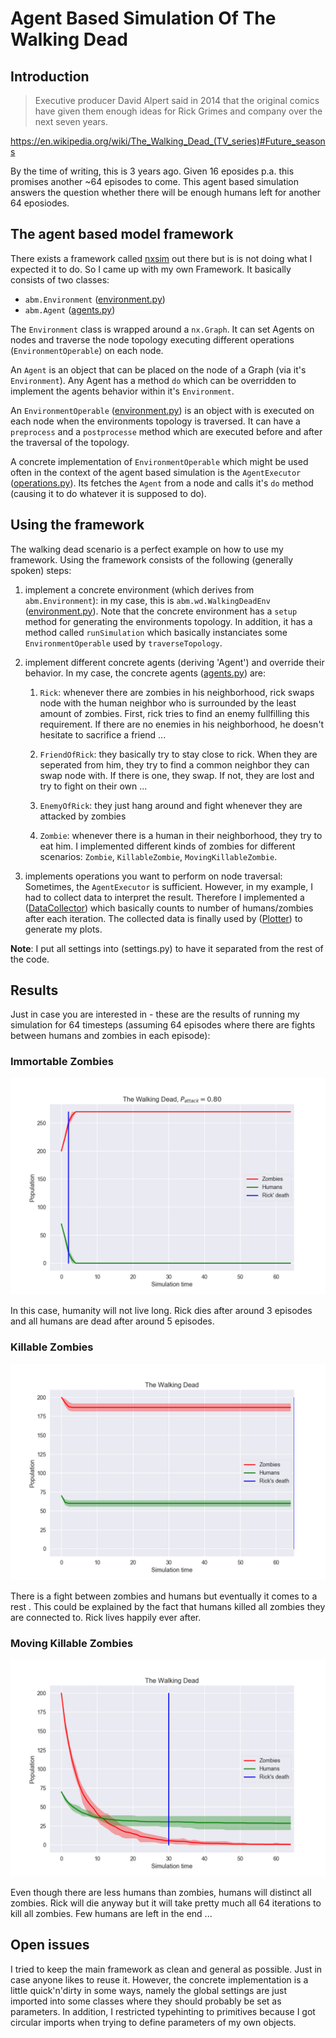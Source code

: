 # Agent Based Simulation Of The Walking Dead

## Introduction

> Executive producer David Alpert said in 2014 that the original comics have 
given them enough ideas for Rick Grimes and company over the next seven years.
 
<a href="https://en.wikipedia.org/wiki/The_Walking_Dead_(TV_series)#Future_seasons" target="_blank">https://en.wikipedia.org/wiki/The_Walking_Dead_(TV_series)#Future_seasons</a>

By the time of writing, this is 3 years ago. Given 16 eposides p.a. this 
promises another ~64 episodes to come. This agent based simulation answers 
the question whether there will be enough humans left for another 64 eposiodes. 

## The agent based model framework
There exists a framework called [nxsim](https://github.com/kentwait/nxsim) 
out there but is is not doing what I expected it to do. So I came up with my 
own Framework. It basically consists of two classes:

* `abm.Environment` ([environment.py](abm/environment.py))
* `abm.Agent` ([agents.py](abm/agents.py))

The `Environment` class is wrapped around a `nx.Graph`. It can set Agents on 
nodes and traverse the node topology executing different operations (`EnvironmentOperable`) on each 
node.

An `Agent` is an object that can be placed on the node of a Graph (via it's 
`Environment`). Any Agent has a method `do` which can be overridden to 
implement the agents behavior within it's `Environment`.

An `EnvironmentOperable` ([environment.py](abm/environment.py)) is an object with is executed on each node when the 
environments topology is traversed. It can have a `preprocess` and a 
`postprocesse` method which are executed before and after the traversal of 
the topology.

A concrete implementation of `EnvironmentOperable` which might be used often 
in the context of the agent based simulation is the `AgentExecutor` 
([operations.py](abm/operations.py)). Its fetches the `Agent` from a 
node and calls it's `do` method (causing it to do whatever it is supposed to 
do).
 
## Using the framework
The walking dead scenario is a perfect example on how to use my framework. 
Using the framework consists of the following (generally spoken) steps:

1. implement a concrete environment (which derives from `abm.Environment`): 
in my case, this is `abm.wd.WalkingDeadEnv` ([environment.py](abm/wd/environment.py)). Note that the concrete environment has a 
`setup` method for generating the environments topology. In addition, it has 
a method called `runSimulation` which basically instanciates some 
`EnvironmentOperable` used by `traverseTopology`.
 
1. implement different concrete agents (deriving 'Agent') and override their 
behavior. In my case, the concrete agents ([agents.py](abm/wd/agents.py)) are: 

   1. `Rick`: whenever there are zombies in his neighborhood, rick swaps node 
   with the human neighbor who is surrounded by the least amount of zombies. 
   First, rick tries to find an enemy fullfilling this requirement. If there 
   are no enemies in his neighborhood, he doesn't hesitate to sacrifice a 
   friend ...
    
   1. `FriendOfRick`: they basically try to stay close to rick. When they are
    seperated from him, they try to find a common neighbor they can swap node
     with. If there is one, they swap. If not, they are lost and try to fight
      on their own ...
   
   1. `EnemyOfRick`: they just hang around and fight whenever they are 
   attacked by zombies
   
   1. `Zombie`: whenever there is a human in their neighborhood, they try to 
   eat him. I implemented different kinds of zombies for different scenarios:
    `Zombie`, `KillableZombie`, `MovingKillableZombie`.
     
1. implements operations you want to perform on node traversal: Sometimes, 
the `AgentExecutor` is sufficient. However, in my example, I had to collect 
data to interpret the result. Therefore I implemented a ([DataCollector](abm/wd/stats.py)) which basically counts to number of humans/zombies after 
each iteration. The collected data is finally used by ([Plotter](abm/wd/plot.py)) to generate my plots.

**Note**: I put all settings into (settings.py) to have it separated from the 
rest of the code.
     
## Results
Just in case you are interested in - these are the results of running my 
simulation for 64 timesteps (assuming 64 episodes where there are fights 
between humans and zombies in each episode):

### Immortable Zombies

![immortable Zombies](plots/escape.png)

In this case, humanity will not live long. Rick dies after around 3 episodes 
and all humans are dead after around 5 episodes.

### Killable Zombies

![immortable Zombies](plots/killable.png)

There is a fight between zombies and humans but eventually it comes to a rest
. This could be explained by the fact that humans killed all zombies they are
 connected to. Rick lives happily ever after.

### Moving Killable Zombies

![immortable Zombies](plots/moving.png)

Even though there are less humans than zombies, humans will distinct all 
zombies. Rick will die anyway but it will take pretty much all 64 iterations 
to kill all zombies. Few humans are left in the end ...

## Open issues
I tried to keep the main framework as clean and general as possible. Just in 
case anyone likes to reuse it. However, the concrete implementation is a 
little quick'n'dirty in some ways, namely the global settings are just 
imported into some classes where they should probably be set as parameters. 
In addition, I restricted typehinting to primitives because I got circular 
imports when trying to define parameters of my own objects.